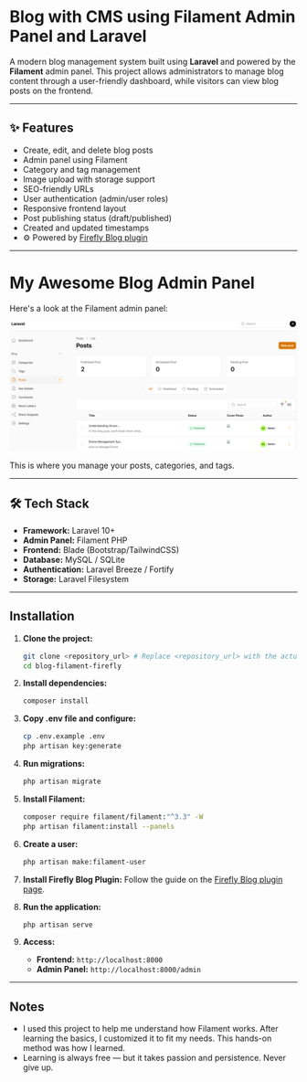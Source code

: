 # Blog with CMS using Filament Admin Panel and Laravel

A modern blog management system built using **Laravel** and powered by the **Filament** admin panel. This project allows administrators to manage blog content through a user-friendly dashboard, while visitors can view blog posts on the frontend.

---

## ✨ Features

* Create, edit, and delete blog posts
* Admin panel using Filament
* Category and tag management
* Image upload with storage support
* SEO-friendly URLs
* User authentication (admin/user roles)
* Responsive frontend layout
* Post publishing status (draft/published)
* Created and updated timestamps
* ⚙️ Powered by [Firefly Blog plugin](https://filamentphp.com/plugins/firefly-blog)

---

# My Awesome Blog Admin Panel

Here's a look at the Filament admin panel:

![Filament Admin Panel Dashboard](/public/images/image-example.png)

This is where you manage your posts, categories, and tags.

---

## 🛠️ Tech Stack

* **Framework:** Laravel 10+
* **Admin Panel:** Filament PHP
* **Frontend:** Blade (Bootstrap/TailwindCSS)
* **Database:** MySQL / SQLite
* **Authentication:** Laravel Breeze / Fortify
* **Storage:** Laravel Filesystem

---

## Installation

1.  **Clone the project:**

    ```bash
    git clone <repository_url> # Replace <repository_url> with the actual URL
    cd blog-filament-firefly
    ```

2.  **Install dependencies:**

    ```bash
    composer install
    ```

3.  **Copy .env file and configure:**

    ```bash
    cp .env.example .env
    php artisan key:generate
    ```

4.  **Run migrations:**

    ```bash
    php artisan migrate
    ```

5.  **Install Filament:**

    ```bash
    composer require filament/filament:"^3.3" -W
    php artisan filament:install --panels
    ```

6.  **Create a user:**

    ```bash
    php artisan make:filament-user
    ```

7.  **Install Firefly Blog Plugin:** Follow the guide on the [Firefly Blog plugin page](https://filamentphp.com/plugins/firefly-blog).

8.  **Run the application:**

    ```bash
    php artisan serve
    ```

9.  **Access:**

    * **Frontend:** `http://localhost:8000`
    * **Admin Panel:** `http://localhost:8000/admin`

---

## Notes

* I used this project to help me understand how Filament works. After learning the basics, I customized it to fit my needs. This hands-on method was how I learned.
* Learning is always free — but it takes passion and persistence. Never give up.